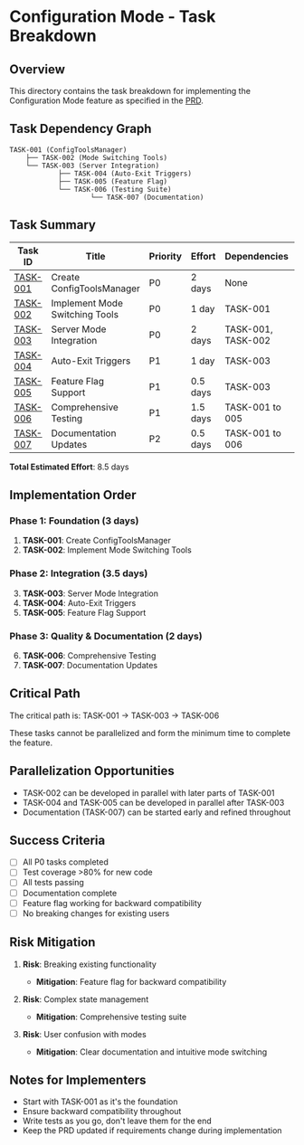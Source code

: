 # Configuration Mode - Task Breakdown

## Overview
This directory contains the task breakdown for implementing the Configuration Mode feature as specified in the [PRD](../PRD.md).

## Task Dependency Graph

```
TASK-001 (ConfigToolsManager)
    ├── TASK-002 (Mode Switching Tools)
    └── TASK-003 (Server Integration)
            ├── TASK-004 (Auto-Exit Triggers)
            ├── TASK-005 (Feature Flag)
            └── TASK-006 (Testing Suite)
                    └── TASK-007 (Documentation)
```

## Task Summary

| Task ID | Title | Priority | Effort | Dependencies | Status |
|---------|-------|----------|--------|--------------|--------|
| [TASK-001](./TASK-001-config-tools-manager.md) | Create ConfigToolsManager | P0 | 2 days | None | Completed |
| [TASK-002](./TASK-002-mode-switching-tools.md) | Implement Mode Switching Tools | P0 | 1 day | TASK-001 | Completed |
| [TASK-003](./TASK-003-server-mode-integration.md) | Server Mode Integration | P0 | 2 days | TASK-001, TASK-002 | Completed |
| [TASK-004](./TASK-004-auto-exit-triggers.md) | Auto-Exit Triggers | P1 | 1 day | TASK-003 | Completed |
| [TASK-005](./TASK-005-feature-flag.md) | Feature Flag Support | P1 | 0.5 days | TASK-003 | Completed |
| [TASK-006](./TASK-006-testing-suite.md) | Comprehensive Testing | P1 | 1.5 days | TASK-001 to 005 | Not Started |
| [TASK-007](./TASK-007-documentation.md) | Documentation Updates | P2 | 0.5 days | TASK-001 to 006 | Not Started |

**Total Estimated Effort**: 8.5 days

## Implementation Order

### Phase 1: Foundation (3 days)
1. **TASK-001**: Create ConfigToolsManager
2. **TASK-002**: Implement Mode Switching Tools

### Phase 2: Integration (3.5 days)
3. **TASK-003**: Server Mode Integration
4. **TASK-004**: Auto-Exit Triggers
5. **TASK-005**: Feature Flag Support

### Phase 3: Quality & Documentation (2 days)
6. **TASK-006**: Comprehensive Testing
7. **TASK-007**: Documentation Updates

## Critical Path
The critical path is: TASK-001 → TASK-003 → TASK-006

These tasks cannot be parallelized and form the minimum time to complete the feature.

## Parallelization Opportunities
- TASK-002 can be developed in parallel with later parts of TASK-001
- TASK-004 and TASK-005 can be developed in parallel after TASK-003
- Documentation (TASK-007) can be started early and refined throughout

## Success Criteria
- [ ] All P0 tasks completed
- [ ] Test coverage >80% for new code
- [ ] All tests passing
- [ ] Documentation complete
- [ ] Feature flag working for backward compatibility
- [ ] No breaking changes for existing users

## Risk Mitigation
1. **Risk**: Breaking existing functionality
   - **Mitigation**: Feature flag for backward compatibility

2. **Risk**: Complex state management
   - **Mitigation**: Comprehensive testing suite

3. **Risk**: User confusion with modes
   - **Mitigation**: Clear documentation and intuitive mode switching

## Notes for Implementers
- Start with TASK-001 as it's the foundation
- Ensure backward compatibility throughout
- Write tests as you go, don't leave them for the end
- Keep the PRD updated if requirements change during implementation

